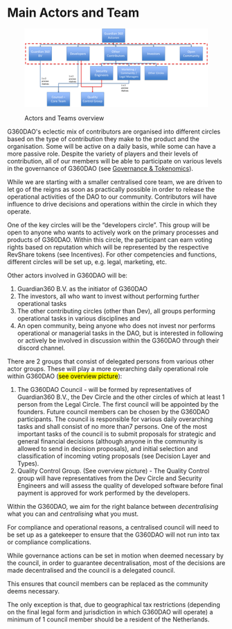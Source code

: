 # Main Actors and Team

<figure><img src="../.gitbook/assets/image.png" alt=""><figcaption><p>Actors and Teams overview</p></figcaption></figure>

G360DAO's eclectic mix of contributors are organised into different circles based on the type of contribution they make to the product and the organisation. Some will be active on a daily basis, while some can have a more passive role. Despite the variety of players and their levels of contribution, all of our members will be able to participate on various levels in the governance of G360DAO (see [Governance & Tokenomics](broken-reference)).

While we are starting with a smaller centralised core team, we are driven to let go of the reigns as soon as practically possible in order to release the operational activities of the DAO to our community.  Contributors will have influence to drive decisions and operations within the circle in which they operate.&#x20;

One of the key circles will be the “developers circle”. This group will be open to anyone who wants to actively work on the primary processes and products of G360DAO. Within this circle, the participant can earn voting rights based on reputation which will be represented by the respective RevShare tokens (see Incentives). For other competencies and functions, different circles will be set up, e.g. legal, marketing, etc.

Other actors involved in G360DAO will be:

1. Guardian360 B.V. as the initiator of G360DAO
2. The investors, all who want to invest without performing further operational tasks
3. The other contributing circles (other than Dev), all groups performing operational tasks in various disciplines and
4. An open community, being anyone who does not invest nor performs operational or managerial tasks in the DAO, but is interested in following or actively be involved in discussion within the G360DAO through their discord channel.

There are 2 groups that consist of delegated persons from various other actor groups. These will play a more overarching daily operational role within G360DAO (<mark style="background-color:yellow;">see overview picture</mark>):

1. The G360DAO Council - will be formed by representatives of Guardian360 B.V., the Dev Circle and the other circles of which at least 1 person from the Legal Circle. The first council will be appointed by the founders. Future council members can be chosen by the G360DAO participants. The council is responsible for various daily overarching tasks and shall consist of no more than7 persons. One of the most important tasks of the council is to submit proposals for strategic and general financial decisions (although anyone in the community is allowed to send in decision proposals), and initial selection and classification of incoming voting proposals (see Decision Layer and Types).
2. Quality Control Group. (See overview picture) - The Quality Control group will have representatives from the Dev Circle and Security Engineers and will assess the quality of developed software before final payment is approved for work performed by the developers.

Within the G360DAO, we aim for the right balance between _decentralising_ what you can and _centralising_ what you must.&#x20;

For compliance and operational reasons, a centralised council will need to be set up as a gatekeeper to ensure that the G360DAO will not run into tax or compliance complications.&#x20;

While governance actions can be set in motion when deemed necessary by the council, in order to guarantee decentralisation, most of the decisions are made decentralised and the council is a delegated council.&#x20;

This ensures that council members can be replaced as the community deems necessary.&#x20;

The only exception is that, due to geographical tax restrictions (depending on the final legal form and jurisdiction in which G360DAO will operate) a minimum of 1 council member should be a resident of the Netherlands.
